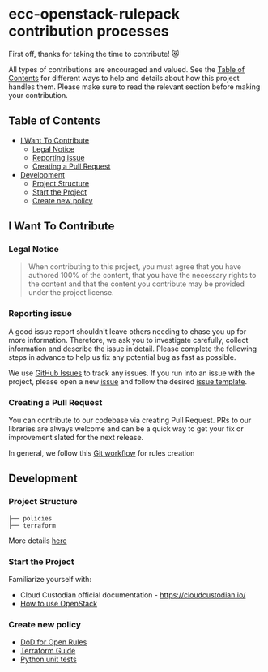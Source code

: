 #  ecc-openstack-rulepack contribution processes

First off, thanks for taking the time to contribute! 😻

All types of contributions are encouraged and valued. See the [Table of Contents](#Table-of-contents) for different ways to help and details about how this project handles them. Please make sure to read the relevant section before making your contribution.

## Table of Contents

- [I Want To Contribute](#I-want-to-contribute) 
  - [Legal Notice](#Legal-Notice) 
  - [Reporting issue](#Reporting-issue)  
  - [Creating a Pull Request](#Creating-a-Pull-Request)
- [Development](#Development)  
  - [Project Structure](#Project-structure)  
  - [Start the Project](#Start-the-project)  
  - [Create new policy](#Create-new-policy)  


## I Want To Contribute

### Legal Notice
> When contributing to this project, you must agree that you have authored 100% of the content, that you have the necessary rights to the content and that the content you contribute may be provided under the project license.

### Reporting issue

A good issue report shouldn't leave others needing to chase you up for more information. Therefore, we ask you to investigate carefully, collect information and describe the issue in detail. Please complete the following steps in advance to help us fix any potential bug as fast as possible.

We use [GitHub Issues](https://github.com/epam/ecc-openstack-rulepack/issues) to track any issues. If you run into an issue with the project, please open a new [issue](https://github.com/epam/ecc-openstack-rulepack/issues/new/choose) and follow the desired [issue template](https://github.com/epam/ecc-openstack-rulepack/wik/Issue-Templates). 


### Creating a Pull Request

You can contribute to our codebase via creating Pull Request. PRs to our libraries are always welcome and can be a quick way to get your fix or improvement slated for the next release. 

In general, we follow this [Git workflow](https://github.com/epam/ecc-openstack-rulepack/wiki/Git-workflow-for-rules-creation) for rules creation

## Development

### Project Structure

```
├── policies
├── terraform
```

More details [here](https://github.com/epam/ecc-openstack-rulepack/wiki/Git-workflow-for-rules-creation#Repository-layout-for-static-rules)

### Start the Project

Familiarize yourself with:

- Cloud Custodian official documentation - https://cloudcustodian.io/  
- [How to use OpenStack](https://github.com/epam/ecc-openstack-rulepack/wiki/How-to-use-OpenStack)

### Create new policy

* [DoD for Open Rules](https://github.com/epam/ecc-openstack-rulepack/wiki/DoD-for-Open-Rules)
* [Terraform Guide](https://github.com/epam/ecc-openstack-rulepack/wiki/Terraform-Guide-OpenStack)
* [Python unit tests](https://github.com/epam/ecc-openstack-rulepack/wiki/Python-unit-tests)

